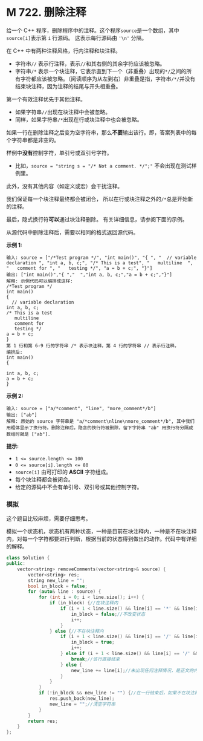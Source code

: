# M 722. 删除注释

给一个 C++ 程序，删除程序中的注释。这个程序`source`是一个数组，其中`source[i]`表示第 `i` 行源码。 这表示每行源码由 `'\n'` 分隔。

在 C++ 中有两种注释风格，行内注释和块注释。

- 字符串`//` 表示行注释，表示`//`和其右侧的其余字符应该被忽略。
- 字符串`/*` 表示一个块注释，它表示直到下一个（非重叠）出现的`*/`之间的所有字符都应该被忽略。（阅读顺序为从左到右）非重叠是指，字符串`/*/`并没有结束块注释，因为注释的结尾与开头相重叠。

第一个有效注释优先于其他注释。

- 如果字符串`//`出现在块注释中会被忽略。
- 同样，如果字符串`/*`出现在行或块注释中也会被忽略。

如果一行在删除注释之后变为空字符串，那么**不要**输出该行。即，答案列表中的每个字符串都是非空的。

样例中**没有**控制字符，单引号或双引号字符。

- 比如，`source = "string s = "/* Not a comment. */";"` 不会出现在测试样例里。

此外，没有其他内容（如定义或宏）会干扰注释。

我们保证每一个块注释最终都会被闭合， 所以在行或块注释之外的`/*`总是开始新的注释。

最后，隐式换行符**可以**通过块注释删除。 有关详细信息，请参阅下面的示例。

从源代码中删除注释后，需要以相同的格式返回源代码。

 

**示例 1:**

```
输入: source = ["/*Test program */", "int main()", "{ ", "  // variable declaration ", "int a, b, c;", "/* This is a test", "   multiline  ", "   comment for ", "   testing */", "a = b + c;", "}"]
输出: ["int main()","{ ","  ","int a, b, c;","a = b + c;","}"]
解释: 示例代码可以编排成这样:
/*Test program */
int main()
{ 
  // variable declaration 
int a, b, c;
/* This is a test
   multiline  
   comment for 
   testing */
a = b + c;
}
第 1 行和第 6-9 行的字符串 /* 表示块注释。第 4 行的字符串 // 表示行注释。
编排后: 
int main()
{ 
  
int a, b, c;
a = b + c;
}
```

**示例 2:**

```
输入: source = ["a/*comment", "line", "more_comment*/b"]
输出: ["ab"]
解释: 原始的 source 字符串是 "a/*comment\nline\nmore_comment*/b", 其中我们用粗体显示了换行符。删除注释后，隐含的换行符被删除，留下字符串 "ab" 用换行符分隔成数组时就是 ["ab"].
```

 

**提示:**

- `1 <= source.length <= 100`
- `0 <= source[i].length <= 80`
- `source[i]` 由可打印的 **ASCII** 字符组成。
- 每个块注释都会被闭合。
- 给定的源码中不会有单引号、双引号或其他控制字符。

 





### 模拟

这个题目比较麻烦，需要仔细思考。

模拟一个状态机，状态机有两种状态，一种是目前在块注释内，一种是不在块注释内，对每一个字符都要进行判断，根据当前的状态得到做出的动作。代码中有详细的解释。

```cpp
class Solution {
public:
    vector<string> removeComments(vector<string>& source) {
        vector<string> res;
        string new_line = "";
        bool in_block = false;
        for (auto& line : source) {
            for (int i = 0; i < line.size(); i++) {
                if (in_block) {//在块注释内
                    if (i + 1 < line.size() && line[i] == '*' && line[i + 1] == '/') {//没有出现注释结束符
                        in_block = false;//不改变状态
                        i++;
                    }
                } else {//不在块注释内
                    if (i + 1 < line.size() && line[i] == '/' && line[i + 1] == '*') {//出现块注释开始符
                        in_block = true;
                        i++;
                    } else if (i + 1 < line.size() && line[i] == '/' && line[i + 1] == '/') {//出现行注释符
                        break;//该行直接结束
                    } else {
                        new_line += line[i];//未出现任何注释情况，是正文的内容
                    }
                }
            }
            if (!in_block && new_line != "") {//在一行结束后，如果不在块注释内且正文内容不为空
                res.push_back(new_line);
                new_line = "";//清空字符串
            }
        }
        return res;
    }
};

```



